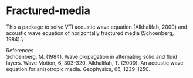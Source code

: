 # Fractured-media
This a package to solve VTI acoustic wave equation (Alkhalifah, 2000) and acoustic wave equation of horizontally fractured media (Schoenberg, 1984).\

References\
Schoenberg, M. (1984). Wave propagation in alternating solid and fluid layers. Wave Motion, 6, 303-320. 
Alkhalifah, T. (2000). An acoustic wave equation for anisotropic media. Geophysics, 65, 1239-1250.
